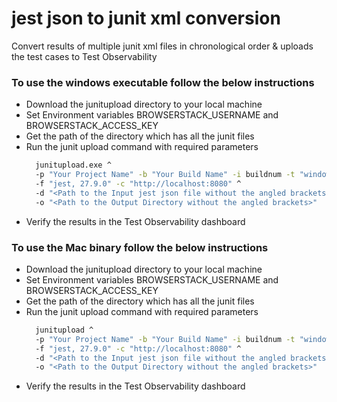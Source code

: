 # jest json to junit xml conversion

Convert results of multiple junit xml files in chronological order &amp; uploads the test cases to Test
Observability

### To use the windows executable follow the below instructions

- Download the junitupload directory to your local machine
- Set Environment variables BROWSERSTACK_USERNAME and BROWSERSTACK_ACCESS_KEY
- Get the path of the directory which has all the junit files
- Run the junit upload command with required parameters
    ```sh
      junitupload.exe ^
      -p "Your Project Name" -b "Your Build Name" -i buildnum -t "windows" ^
      -f "jest, 27.9.0" -c "http://localhost:8080" ^
      -d "<Path to the Input jest json file without the angled brackets>" ^
      -o "<Path to the Output Directory without the angled brackets>"
    ```
- Verify the results in the Test Observability dashboard

### To use the Mac binary follow the below instructions

- Download the junitupload directory to your local machine
- Set Environment variables BROWSERSTACK_USERNAME and BROWSERSTACK_ACCESS_KEY
- Get the path of the directory which has all the junit files
- Run the junit upload command with required parameters
    ```sh
      junitupload ^
      -p "Your Project Name" -b "Your Build Name" -i buildnum -t "windows" ^
      -f "jest, 27.9.0" -c "http://localhost:8080" ^
      -d "<Path to the Input jest json file without the angled brackets>" ^
      -o "<Path to the Output Directory without the angled brackets>"
    ```
- Verify the results in the Test Observability dashboard
